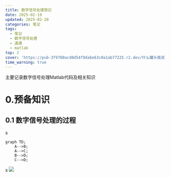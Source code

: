 ```yaml
---
title: 数字信号处理简记
date: 2025-02-19
updated: 2025-02-20
categories: 笔记
tags:
  - 笔记
  - 数字信号处理
  - 速通
  - matlab
top: 2
cover: 'https://pub-3f9780acd0d54f9dabe63c0a1ab77225.r2.dev/什么罐头我说.png'
time_warning: true
---
```


主要记录数字信号处理Matlab代码及相关知识

<!-- more -->
# 0.预备知识
## 0.1 数字信号处理的过程
s
```mermaid
graph TD;
    A-->B;
    A-->C;
    B-->D;
    C-->D;
```
s
![](https://pub-3f9780acd0d54f9dabe63c0a1ab77225.r2.dev/数字信号处理过程.png)
 